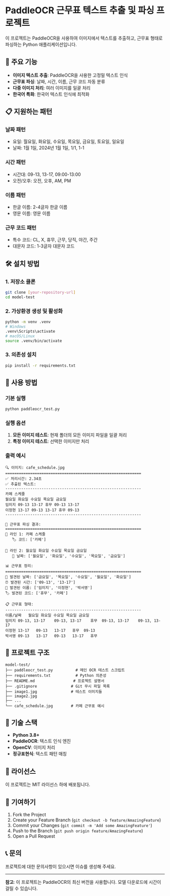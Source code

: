# PaddleOCR 근무표 텍스트 추출 및 파싱 프로젝트

이 프로젝트는 PaddleOCR을 사용하여 이미지에서 텍스트를 추출하고, 근무표 형태로 파싱하는 Python 애플리케이션입니다.

## 🚀 주요 기능

- **이미지 텍스트 추출**: PaddleOCR을 사용한 고정밀 텍스트 인식
- **근무표 파싱**: 날짜, 시간, 이름, 근무 코드 자동 분류
- **다중 이미지 처리**: 여러 이미지를 일괄 처리
- **한국어 특화**: 한국어 텍스트 인식에 최적화

## 📋 지원하는 패턴

### 날짜 패턴
- 요일: 월요일, 화요일, 수요일, 목요일, 금요일, 토요일, 일요일
- 날짜: 1월 1일, 2024년 1월 1일, 1/1, 1-1

### 시간 패턴
- 시간대: 09-13, 13-17, 09:00-13:00
- 오전/오후: 오전, 오후, AM, PM

### 이름 패턴
- 한글 이름: 2-4글자 한글 이름
- 영문 이름: 영문 이름

### 근무 코드 패턴
- 특수 코드: CL, X, 휴무, 근무, 당직, 야간, 주간
- 대문자 코드: 1-3글자 대문자 코드

## 🛠️ 설치 방법

### 1. 저장소 클론
```bash
git clone [your-repository-url]
cd model-test
```

### 2. 가상환경 생성 및 활성화
```bash
python -m venv .venv
# Windows
.venv\Scripts\activate
# macOS/Linux
source .venv/bin/activate
```

### 3. 의존성 설치
```bash
pip install -r requirements.txt
```

## 📖 사용 방법

### 기본 실행
```bash
python paddleocr_test.py
```

### 실행 옵션
1. **모든 이미지 테스트**: 현재 폴더의 모든 이미지 파일을 일괄 처리
2. **특정 이미지 테스트**: 선택한 이미지만 처리

### 출력 예시
```
🔍 이미지: cafe_schedule.jpg
============================================================
✅ 처리시간: 2.34초
✅ 추출된 텍스트:
------------------------------------------------------------
카페 스케줄
월요일 화요일 수요일 목요일 금요일
임미지 09-13 13-17 휴무 09-13 13-17
이정현 13-17 09-13 13-17 휴무 09-13
------------------------------------------------------------

📅 근무표 파싱 결과:
============================================================
📝 라인 1: 카페 스케줄
   🏷️ 코드: ['카페']

📝 라인 2: 월요일 화요일 수요일 목요일 금요일
   📅 날짜: ['월요일', '화요일', '수요일', '목요일', '금요일']

📊 근무표 정리:
============================================================
📅 발견된 날짜: ['금요일', '목요일', '수요일', '월요일', '화요일']
⏰ 발견된 시간: ['09-13', '13-17']
👤 발견된 이름: ['임미지', '이정현', '박서영']
🏷️ 발견된 코드: ['휴무', '카페']

📋 근무표 형태:
------------------------------------------------------------
이름/날짜	월요일	화요일	수요일	목요일	금요일
임미지	09-13, 13-17	09-13, 13-17	휴무	09-13, 13-17	09-13, 13-17
이정현	13-17	09-13	13-17	휴무	09-13
박서영	09-13	13-17	09-13	13-17	휴무
```

## 📁 프로젝트 구조

```
model-test/
├── paddleocr_test.py          # 메인 OCR 테스트 스크립트
├── requirements.txt           # Python 의존성
├── README.md                 # 프로젝트 설명서
├── .gitignore               # Git 무시 파일 목록
├── image1.jpg               # 테스트 이미지들
├── image2.jpg
├── ...
└── cafe_schedule.jpg        # 카페 근무표 예시
```

## 🔧 기술 스택

- **Python 3.8+**
- **PaddleOCR**: 텍스트 인식 엔진
- **OpenCV**: 이미지 처리
- **정규표현식**: 텍스트 패턴 매칭

## 📝 라이선스

이 프로젝트는 MIT 라이선스 하에 배포됩니다.

## 🤝 기여하기

1. Fork the Project
2. Create your Feature Branch (`git checkout -b feature/AmazingFeature`)
3. Commit your Changes (`git commit -m 'Add some AmazingFeature'`)
4. Push to the Branch (`git push origin feature/AmazingFeature`)
5. Open a Pull Request

## 📞 문의

프로젝트에 대한 문의사항이 있으시면 이슈를 생성해 주세요.

---

**참고**: 이 프로젝트는 PaddleOCR의 최신 버전을 사용합니다. 모델 다운로드에 시간이 걸릴 수 있습니다. 